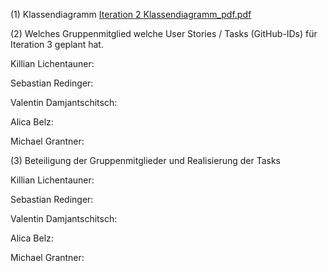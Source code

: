 (1) Klassendiagramm
[Iteration 2 Klassendiagramm_pdf.pdf](link)





(2) Welches Gruppenmitglied welche User Stories / Tasks (GitHub-IDs) für Iteration 3 geplant hat.

Killian Lichentauner:     

Sebastian Redinger:       

Valentin Damjantschitsch: 

Alica Belz:               

Michael Grantner:         





(3) Beteiligung der Gruppenmitglieder und Realisierung der Tasks

Killian Lichentauner:   

Sebastian Redinger:     

Valentin Damjantschitsch:

Alica Belz:              

Michael Grantner:       
